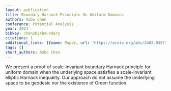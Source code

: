```yaml
---
layout: publication
title: Boundary Harnack Principle On Uniform Domains
authors: Aobo Chen
conference: Potential Analysis
year: 2024
bibkey: chen2024boundary
citations: 1
additional_links: [{name: Paper, url: 'https://arxiv.org/abs/2402.03571'}]
tags: []
short_authors: Aobo Chen
---
```

We present a proof of scale-invariant boundary Harnack principle for uniform
domain when the underlying space satisfies a scale-invariant elliptic Harnack
inequality. Our approach do not assume the underlying space to be geodesic nor
the existence of Green function.